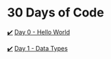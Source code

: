 # 30 Days of Code

[:heavy_check_mark:](day0-hello-world.cpp) [Day 0 - Hello World](https://www.hackerrank.com/challenges/30-hello-world/problem)

[:heavy_check_mark:](day1-data-types.cpp) [Day 1 - Data Types](https://www.hackerrank.com/challenges/30-data-types/problem)

